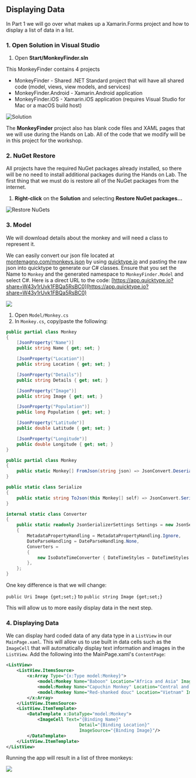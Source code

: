 
## Displaying Data

In Part 1 we will go over what makes up a Xamarin.Forms project and how to display a list of data in a list.

### 1. Open Solution in Visual Studio

1. Open **Start/MonkeyFinder.sln**

This MonkeyFinder contains 4 projects

* MonkeyFinder  - Shared .NET Standard project that will have all shared code (model, views, view models, and services)
* MonkeyFinder.Android - Xamarin.Android application
* MonkeyFinder.iOS - Xamarin.iOS application (requires Visual Studio for Mac or a macOS build host)

![Solution](../Art/Solution.PNG)

The **MonkeyFinder** project also has blank code files and XAML pages that we will use during the Hands on Lab. All of the code that we modify will be in this project for the workshop.

### 2. NuGet Restore

All projects have the required NuGet packages already installed, so there will be no need to install additional packages during the Hands on Lab. The first thing that we must do is restore all of the NuGet packages from the internet.

1. **Right-click** on the **Solution** and selecting **Restore NuGet packages...**

![Restore NuGets](../Art/RestoreNuGets.PNG)

### 3. Model

We will download details about the monkey and will need a class to represent it.

We can easily convert our json file located at [montemagno.com/monkeys.json](https://montemagno.com/monkeys.json) by using [quicktype.io](https://app.quicktype.io/) and pasting the raw json into quicktype to generate our C# classes. Ensure that you set the Name to `Monkey` and the generated namespace to `MonkeyFinder.Model` and select C#. Here is a direct URL to the code: [https://app.quicktype.io?share=W43y1rUvk1FBQa5RsBC0](https://app.quicktype.io?share=W43y1rUvk1FBQa5RsBC0)

![](../Art/QuickType.PNG)

1. Open `Model/Monkey.cs`
2. In `Monkey.cs`, copy/paste the following:

```csharp
public partial class Monkey
{
    [JsonProperty("Name")]
    public string Name { get; set; }

    [JsonProperty("Location")]
    public string Location { get; set; }

    [JsonProperty("Details")]
    public string Details { get; set; }

    [JsonProperty("Image")]
    public string Image { get; set; }

    [JsonProperty("Population")]
    public long Population { get; set; }

    [JsonProperty("Latitude")]
    public double Latitude { get; set; }

    [JsonProperty("Longitude")]
    public double Longitude { get; set; }
}

public partial class Monkey
{
    public static Monkey[] FromJson(string json) => JsonConvert.DeserializeObject<Monkey[]>(json, MonkeyFinder.Model.Converter.Settings);
}

public static class Serialize
{
    public static string ToJson(this Monkey[] self) => JsonConvert.SerializeObject(self, MonkeyFinder.Model.Converter.Settings);
}

internal static class Converter
{
    public static readonly JsonSerializerSettings Settings = new JsonSerializerSettings
    {
        MetadataPropertyHandling = MetadataPropertyHandling.Ignore,
        DateParseHandling = DateParseHandling.None,
        Converters =
        {
            new IsoDateTimeConverter { DateTimeStyles = DateTimeStyles.AssumeUniversal }
        },
    };
}
```

One key difference is that we will change:

`public Uri Image {get;set;}` to `public string Image {get;set;}`

This will allow us to more easily display data in the next step.

### 4. Displaying Data

We can display hard coded data of any data type in a `ListView` in our `MainPage.xaml`. This will allow us to use built in data cells such as the `ImageCell` that will automatically display text information and images in the `ListView`. Add the following into the MainPage.xaml's `ContentPage`:

```xml
<ListView>
    <ListView.ItemsSource>
        <x:Array Type="{x:Type model:Monkey}">
            <model:Monkey Name="Baboon" Location="Africa and Asia" Image="https://upload.wikimedia.org/wikipedia/commons/thumb/9/96/Portrait_Of_A_Baboon.jpg/314px-Portrait_Of_A_Baboon.jpg"/>
            <model:Monkey Name="Capuchin Monkey" Location="Central and South America" Image="https://upload.wikimedia.org/wikipedia/commons/thumb/4/40/Capuchin_Costa_Rica.jpg/200px-Capuchin_Costa_Rica.jpg"/>
            <model:Monkey Name="Red-shanked douc" Location="Vietnam" Image="https://raw.githubusercontent.com/jamesmontemagno/app-monkeys/master/douc.jpg"/>
        </x:Array>
    </ListView.ItemsSource>
    <ListView.ItemTemplate>
        <DataTemplate x:DataType="model:Monkey">
            <ImageCell Text="{Binding Name}"
                            Detail="{Binding Location}"
                            ImageSource="{Binding Image}"/>
        </DataTemplate>
    </ListView.ItemTemplate>
</ListView>
```

Running the app will result in a list of three monkeys:

![](../Art/CodedMonkeys.png)

